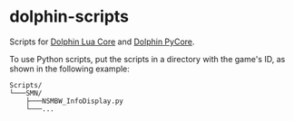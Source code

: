 # dolphin-scripts
Scripts for [Dolphin Lua Core](https://github.com/TASLabz/dolphin-lua-core) and [Dolphin PyCore](https://github.com/TASLabz/dolphin).  

To use Python scripts, put the scripts in a directory with the game's ID, as shown in the following example:
```
Scripts/
└───SMN/
    ├───NSMBW_InfoDisplay.py
    └───...
```
